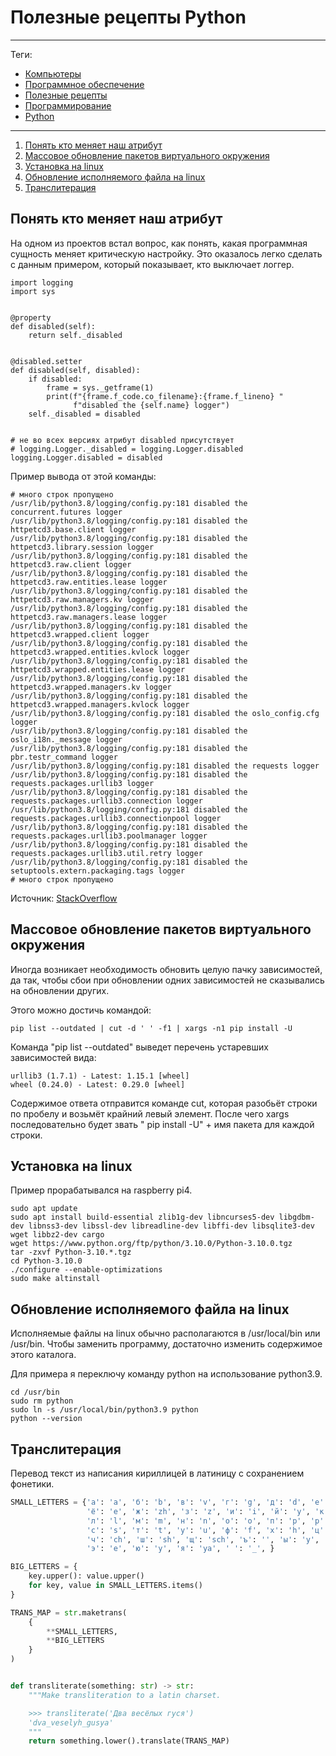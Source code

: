 # Полезные рецепты Python



---

Теги:

- [Компьютеры](../../_tags/компьютеры.md)
- [Программное обеспечение](../../_tags/программное%20обеспечение.md)
- [Полезные рецепты](../../_tags/полезные%20рецепты.md)
- [Программирование](../../_tags/программирование.md)
- [Python](../../_tags/python.md)

---

1. [Понять кто меняет наш атрибут](#Понять-кто-меняет-наш-атрибут)
1. [Массовое обновление пакетов виртуального окружения](#Массовое-обновление-пакетов-виртуального-окружения)
1. [Установка на linux](#Установка-на-linux)
1. [Обновление исполняемого файла на linux](#Обновление-исполняемого-файла-на-linux)
1. [Транслитерация](#Транслитерация)

## Понять кто меняет наш атрибут

На одном из проектов встал вопрос, как понять, какая программная сущность
меняет критическую настройку. Это оказалось легко сделать с данным примером,
который показывает, кто выключает логгер.

```python3
import logging
import sys


@property
def disabled(self):
    return self._disabled


@disabled.setter
def disabled(self, disabled):
    if disabled:
        frame = sys._getframe(1)
        print(f"{frame.f_code.co_filename}:{frame.f_lineno} "
              f"disabled the {self.name} logger")
    self._disabled = disabled


# не во всех версиях атрибут disabled присутствует
# logging.Logger._disabled = logging.Logger.disabled
logging.Logger.disabled = disabled
```

Пример вывода от этой команды:

```
# много строк пропущено
/usr/lib/python3.8/logging/config.py:181 disabled the concurrent.futures logger
/usr/lib/python3.8/logging/config.py:181 disabled the httpetcd3.base.client logger
/usr/lib/python3.8/logging/config.py:181 disabled the httpetcd3.library.session logger
/usr/lib/python3.8/logging/config.py:181 disabled the httpetcd3.raw.client logger
/usr/lib/python3.8/logging/config.py:181 disabled the httpetcd3.raw.entities.lease logger
/usr/lib/python3.8/logging/config.py:181 disabled the httpetcd3.raw.managers.kv logger
/usr/lib/python3.8/logging/config.py:181 disabled the httpetcd3.raw.managers.lease logger
/usr/lib/python3.8/logging/config.py:181 disabled the httpetcd3.wrapped.client logger
/usr/lib/python3.8/logging/config.py:181 disabled the httpetcd3.wrapped.entities.kvlock logger
/usr/lib/python3.8/logging/config.py:181 disabled the httpetcd3.wrapped.entities.lease logger
/usr/lib/python3.8/logging/config.py:181 disabled the httpetcd3.wrapped.managers.kv logger
/usr/lib/python3.8/logging/config.py:181 disabled the httpetcd3.wrapped.managers.kvlock logger
/usr/lib/python3.8/logging/config.py:181 disabled the oslo_config.cfg logger
/usr/lib/python3.8/logging/config.py:181 disabled the oslo_i18n._message logger
/usr/lib/python3.8/logging/config.py:181 disabled the pbr.testr_command logger
/usr/lib/python3.8/logging/config.py:181 disabled the requests logger
/usr/lib/python3.8/logging/config.py:181 disabled the requests.packages.urllib3 logger
/usr/lib/python3.8/logging/config.py:181 disabled the requests.packages.urllib3.connection logger
/usr/lib/python3.8/logging/config.py:181 disabled the requests.packages.urllib3.connectionpool logger
/usr/lib/python3.8/logging/config.py:181 disabled the requests.packages.urllib3.poolmanager logger
/usr/lib/python3.8/logging/config.py:181 disabled the requests.packages.urllib3.util.retry logger
/usr/lib/python3.8/logging/config.py:181 disabled the setuptools.extern.packaging.tags logger
# много строк пропущено
```

Источник: [StackOverflow](https://stackoverflow.com/questions/28694540/python-default-logger-disabled/28694704#28694704)

## Массовое обновление пакетов виртуального окружения

Иногда возникает необходимость обновить целую пачку зависимостей, да так, чтобы
сбои при обновлении одних зависимостей не сказывались на обновлении других.

Этого можно достичь командой:

```shell
pip list --outdated | cut -d ' ' -f1 | xargs -n1 pip install -U
```

Команда "pip list --outdated" выведет перечень устаревших зависимостей вида:

```shell
urllib3 (1.7.1) - Latest: 1.15.1 [wheel]
wheel (0.24.0) - Latest: 0.29.0 [wheel]
```

Содержимое ответа отправится команде cut, которая разобьёт строки по пробелу и
возьмёт крайний левый элемент. После чего xargs последовательно будет звать "
pip install -U" + имя пакета для каждой строки.

## Установка на linux

Пример прорабатывался на raspberry pi4.

```shell
sudo apt update
sudo apt install build-essential zlib1g-dev libncurses5-dev libgdbm-dev libnss3-dev libssl-dev libreadline-dev libffi-dev libsqlite3-dev wget libbz2-dev cargo
wget https://www.python.org/ftp/python/3.10.0/Python-3.10.0.tgz
tar -zxvf Python-3.10.*.tgz
cd Python-3.10.0
./configure --enable-optimizations
sudo make altinstall
```

## Обновление исполняемого файла на linux

Исполняемые файлы на linux обычно располагаются в /usr/local/bin или /usr/bin.
Чтобы заменить программу, достаточно изменить содержимое этого каталога.

Для примера я переключу команду python на использование python3.9.

```shell
cd /usr/bin
sudo rm python
sudo ln -s /usr/local/bin/python3.9 python
python --version
```

## Транслитерация

Перевод текст из написания кириллицей в латиницу с сохранением фонетики.
```python
SMALL_LETTERS = {'а': 'a', 'б': 'b', 'в': 'v', 'г': 'g', 'д': 'd', 'е': 'e', 
                 'ё': 'e', 'ж': 'zh', 'з': 'z', 'и': 'i', 'й': 'y', 'к': 'k', 
                 'л': 'l', 'м': 'm', 'н': 'n', 'о': 'o', 'п': 'p', 'р': 'r', 
                 'с': 's', 'т': 't', 'у': 'u', 'ф': 'f', 'х': 'h', 'ц': 'ts', 
                 'ч': 'ch', 'ш': 'sh', 'щ': 'sch', 'ъ': '', 'ы': 'y', 'ь': '', 
                 'э': 'e', 'ю': 'y', 'я': 'ya', ' ': '_', }

BIG_LETTERS = {
    key.upper(): value.upper()
    for key, value in SMALL_LETTERS.items()
}

TRANS_MAP = str.maketrans(
    {
        **SMALL_LETTERS,
        **BIG_LETTERS
    }
)


def transliterate(something: str) -> str:
    """Make transliteration to a latin charset.

    >>> transliterate('Два весёлых гуся')
    'dva_veselyh_gusya'
    """
    return something.lower().translate(TRANS_MAP)
```
